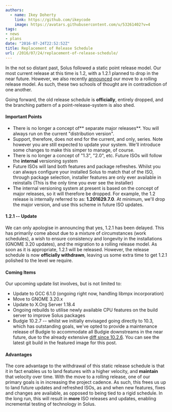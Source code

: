 ```yaml
---
authors:
  - name: Ikey Doherty
    link: https://github.com/ikeycode
    image: https://avatars.githubusercontent.com/u/53261402?v=4
tags:
- news
- plans
date: "2016-07-24T22:52:52Z"
title: Replacement of Release Schedule
url: /2016/07/24/replacement-of-release-schedule/
---
```

 

In the not so distant past, Solus followed a static point release model. Our most current release at this time is 1.2, with a 1.2.1 planned to drop in the near future. However, we also recently 
[announced](https://solus-project.com/2016/07/10/this-week-in-solus-install-31/) our move to a rolling release model. As such, these two schools of thought are in contradiction of one another. 

Going forward, the old release schedule is **officially**, entirely dropped, and the branching pattern of a point-release-system is also shed.

#### Important Points

- There is no longer a concept of** separate major releases**. You will always run on the current "distribution version".
- Support, therefore, does not end for the current, and only, series. Note however you are still expected to update your system. We'll introduce some changes to make this simper to manage, of course.
- There is no longer a concept of "1.3", "2.0", etc. Future ISOs will follow the **internal** versioning system
- Future ISOs will land both features and package refreshes. Whilst you can always configure your installed Solus to match that of the ISO, through package selection, installer features are only ever available in reinstalls (This is the only time you ever see the 
installer)
- The internal versioning system at present is based on the concept of major releases, so it will therefore be dropped. For example, the 1.2 release is internally referred to as: **1.201629.7.0**. At minimum, we'll drop the major version, and use this scheme 
in future ISO updates.

#### 1.2.1 -- Update

We can only apologise in announcing that yes, 1.2.1 has been delayed. This has primarily come about due to a mixture of circumstances (work schedules), a wish to ensure consistency and longevity in the installations (GNOME 3.20 updates), and the 
migration to a rolling release model. As soon as it is appropriate, 1.2.1 will be released. However, the release schedule is now **officially withdrawn**, leaving us some extra time to get 1.2.1 polished to the level we require.

#### Coming Items

Our upcoming update list involves, but is not limited to:

- Update to GCC 6.1.0 (ongoing right now, handling libmpx incorporation)
- Move to GNOME 3.20.x
- Update to X.Org Server 1.18.4
- Ongoing rebuilds to utilise newly available CPU features on the build server to improve Solus packages
- Budgie 10.2.7 -- whilst we initially envisaged going directly to 10.3, which has outstanding goals, we've opted to provide a maintenance release of Budgie to accommodate all Budgie downstreams in the near future, due to the already extensive 
[diff since 10.2.6](https://github.com/solus-project/budgie-desktop/compare/v10.2.6...master). You can see the latest git build in the featured image for this post.

#### Advantages

The core advantage to the withdrawal of this static release schedule is that it in fact enables us to land features with a higher velocity, and **maintain** that velocity over time. With the move to a rolling release, one of our primary goals is in increasing the 
project cadence. As such, this frees us up to land future updates and refreshed ISOs, as and when new features, fixes and changes are available, as opposed to being tied to a rigid schedule. In the long run, this will result in **more** ISO releases and 
updates, enabling incremental testing of technology in Solus.   
